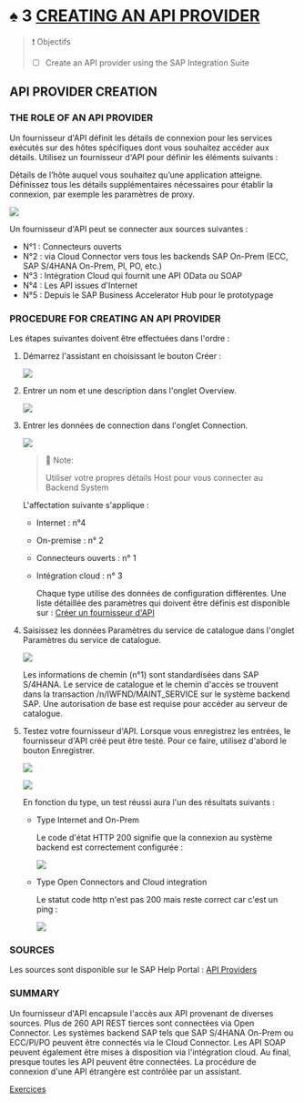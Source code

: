 # ♠ 3 [CREATING AN API PROVIDER](https://learning.sap.com/learning-journeys/developing-with-sap-integration-suite/creating-an-api-provider_b95113e7-369f-4dd3-9773-ec4e0fde2e00)

> :exclamation: Objectifs
>
> - [ ] Create an API provider using the SAP Integration Suite

## API PROVIDER CREATION

### THE ROLE OF AN API PROVIDER

Un fournisseur d'API définit les détails de connexion pour les services exécutés sur des hôtes spécifiques dont vous souhaitez accéder aux détails. Utilisez un fournisseur d'API pour définir les éléments suivants :

Détails de l’hôte auquel vous souhaitez qu’une application atteigne.
Définissez tous les détails supplémentaires nécessaires pour établir la connexion, par exemple les paramètres de proxy.

![](./RESSOURCES/CLD900_20_U3L3_001.png)

Un fournisseur d'API peut se connecter aux sources suivantes :

- N°1 : Connecteurs ouverts
- N°2 : via Cloud Connector vers tous les backends SAP On-Prem (ECC, SAP S/4HANA On-Prem, PI, PO, etc.)
- N°3 : Intégration Cloud qui fournit une API OData ou SOAP
- N°4 : Les API issues d'Internet
- N°5 : Depuis le SAP Business Accelerator Hub pour le prototypage

### PROCEDURE FOR CREATING AN API PROVIDER

Les étapes suivantes doivent être effectuées dans l'ordre :

1.  Démarrez l'assistant en choisissant le bouton Créer :

    ![](./RESSOURCES/CLD900_U3_L3_05.png)

2.  Entrer un nom et une description dans l'onglet Overview.

    ![](./RESSOURCES/CLD900_U3_L3_06.png)

3.  Entrer les données de connection dans l'onglet Connection.

    ![](./RESSOURCES/CLD900_U3_L3_07.png)

    > :pushpin: Note:
    >
    > Utiliser votre propres détails Host pour vous connecter au Backend System

    L'affectation suivante s'applique :

    - Internet : n°4
    - On-premise : n° 2
    - Connecteurs ouverts : n° 1
    - Intégration cloud : n° 3

      Chaque type utilise des données de configuration différentes. Une liste détaillée des paramètres qui doivent être définis est disponible sur : [Créer un fournisseur d'API](https://help.sap.com/docs/SAP_CLOUD_PLATFORM_API_MANAGEMENT/66d066d903c2473f81ec33acfe2ccdb4/6b263e2c1b2d4d9ba20bcd7872eedd9e.html?locale=en-US)

4.  Saisissez les données Paramètres du service de catalogue dans l'onglet Paramètres du service de catalogue.

    ![](./RESSOURCES/CLD900_U3_L3_08.png)

    Les informations de chemin (n°1) sont standardisées dans SAP S/4HANA. Le service de catalogue et le chemin d'accès se trouvent dans la transaction /n/IWFND/MAINT_SERVICE sur le système backend SAP. Une autorisation de base est requise pour accéder au serveur de catalogue.

5.  Testez votre fournisseur d'API. Lorsque vous enregistrez les entrées, le fournisseur d'API créé peut être testé. Pour ce faire, utilisez d'abord le bouton Enregistrer.

    ![](./RESSOURCES/CLD900_U3_L3_09.png)

    ![](./RESSOURCES/CLD900_U3_L3_10.png)

    En fonction du type, un test réussi aura l'un des résultats suivants :

    - Type Internet and On-Prem

      Le code d'état HTTP 200 signifie que la connexion au système backend est correctement configurée :

      ![](./RESSOURCES/CLD900_20_U3L3_007_scr.png)

    - Type Open Connectors and Cloud integration

      Le statut code http n'est pas 200 mais reste correct car c'est un ping :

      ![](./RESSOURCES/CLD900_20_U3L3_008_scr.png)

### SOURCES

Les sources sont disponible sur le SAP Help Portal : [API Providers](https://help.sap.com/docs/SAP_CLOUD_PLATFORM_API_MANAGEMENT/66d066d903c2473f81ec33acfe2ccdb4/42e13b2749d5484da2d26931a5fb5d35.html?locale=en-US)

### SUMMARY

Un fournisseur d'API encapsule l'accès aux API provenant de diverses sources. Plus de 260 API REST tierces sont connectées via Open Connector. Les systèmes backend SAP tels que SAP S/4HANA On-Prem ou ECC/PI/PO peuvent être connectés via le Cloud Connector. Les API SOAP peuvent également être mises à disposition via l'intégration cloud. Au final, presque toutes les API peuvent être connectées. La procédure de connexion d'une API étrangère est contrôlée par un assistant.

[Exercices](https://learning.sap.com/learning-journeys/developing-with-sap-integration-suite/creating-an-api-provider_b95113e7-369f-4dd3-9773-ec4e0fde2e00)
